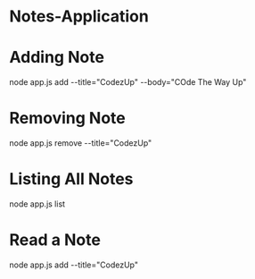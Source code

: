 # Notes-Application

# Adding Note
node app.js add --title="CodezUp" --body="COde The Way Up"

# Removing Note
node app.js remove --title="CodezUp"

# Listing All Notes
node app.js list

# Read a Note
node app.js add --title="CodezUp"
